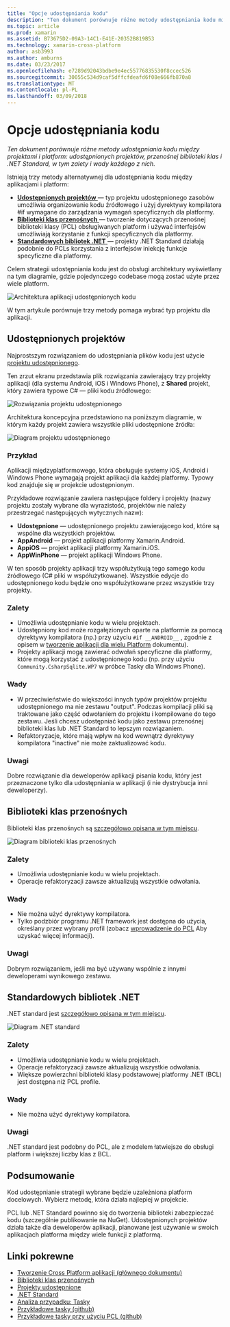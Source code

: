 ```yaml
---
title: "Opcje udostępniania kodu"
description: "Ten dokument porównuje różne metody udostępniania kodu między projektami i platform: udostępnionych projektów, przenośnej biblioteki klas i .NET Standard, w tym zalety i wady każdego z nich."
ms.topic: article
ms.prod: xamarin
ms.assetid: B73675D2-09A3-14C1-E41E-20352B819B53
ms.technology: xamarin-cross-platform
author: asb3993
ms.author: amburns
ms.date: 03/23/2017
ms.openlocfilehash: e7289d92043bdbe9e4ec55776835530f8ccec526
ms.sourcegitcommit: 30055c534d9caf5dffcfdeafd6f08e666fb870a8
ms.translationtype: MT
ms.contentlocale: pl-PL
ms.lasthandoff: 03/09/2018
---
```

# <a name="sharing-code-options"></a>Opcje udostępniania kodu

_Ten dokument porównuje różne metody udostępniania kodu między projektami i platform: udostępnionych projektów, przenośnej biblioteki klas i .NET Standard, w tym zalety i wady każdego z nich._

Istnieją trzy metody alternatywnej dla udostępniania kodu między aplikacjami i platform:

-   [**Udostępnionych projektów** ](#Shared_Projects) — typ projektu udostępnionego zasobów umożliwia organizowanie kodu źródłowego i użyj dyrektywy kompilatora #if wymagane do zarządzania wymagań specyficznych dla platformy.
-   [**Biblioteki klas przenośnych** ](#Portable_Class_Libraries) — tworzenie dotyczących przenośnej biblioteki klasy (PCL) obsługiwanych platform i używać interfejsów umożliwiają korzystanie z funkcji specyficznych dla platformy.
-   [**Standardowych bibliotek .NET** ](#Net_Standard) — projekty .NET Standard działają podobnie do PCLs korzystania z interfejsów iniekcję funkcje specyficzne dla platformy.

Celem strategii udostępniania kodu jest do obsługi architektury wyświetlany na tym diagramie, gdzie pojedynczego codebase mogą zostać użyte przez wiele platform.

 ![](code-sharing-images/conceptualarchitecture.png "Architektura aplikacji udostępnionych kodu")

W tym artykule porównuje trzy metody pomaga wybrać typ projektu dla aplikacji.

<a name="Shared_Projects" />

## <a name="shared-projects"></a>Udostępnionych projektów

Najprostszym rozwiązaniem do udostępniania plików kodu jest użycie [projektu udostępnionego](~/cross-platform/app-fundamentals/shared-projects.md).

Ten zrzut ekranu przedstawia plik rozwiązania zawierający trzy projekty aplikacji (dla systemu Android, iOS i Windows Phone), z **Shared** projekt, który zawiera typowe C# — pliki kodu źródłowego:

 ![](code-sharing-images/sharedsolution.png "Rozwiązania projektu udostępnionego")

Architektura koncepcyjna przedstawiono na poniższym diagramie, w którym każdy projekt zawiera wszystkie pliki udostępnione źródła:

 ![](code-sharing-images/sharedassetproject.png "Diagram projektu udostępnionego")


### <a name="example"></a>Przykład

Aplikacji międzyplatformowego, która obsługuje systemy iOS, Android i Windows Phone wymagają projekt aplikacji dla każdej platformy. Typowy kod znajduje się w projekcie udostępnionym.

Przykładowe rozwiązanie zawiera następujące foldery i projekty (nazwy projektu zostały wybrane dla wyrazistość, projektów nie należy przestrzegać następujących wytycznych nazw):

-   **Udostępnione** — udostępnionego projektu zawierającego kod, które są wspólne dla wszystkich projektów.
-   **AppAndroid** — projekt aplikacji platformy Xamarin.Android.
-   **AppiOS** — projekt aplikacji platformy Xamarin.iOS.
-   **AppWinPhone** — projekt aplikacji Windows Phone.


W ten sposób projekty aplikacji trzy współużytkują tego samego kodu źródłowego (C# pliki w współużytkowane). Wszystkie edycje do udostępnionego kodu będzie ono współużytkowane przez wszystkie trzy projekty.


### <a name="benefits"></a>Zalety

-  Umożliwia udostępnianie kodu w wielu projektach.
-  Udostępniony kod może rozgałęzionych oparte na platformie za pomocą dyrektywy kompilatora (np.) przy użyciu `#if __ANDROID__` , zgodnie z opisem w [tworzenie aplikacji dla wielu Platform](~/cross-platform/app-fundamentals/building-cross-platform-applications/index.md) dokumentu).
-  Projekty aplikacji mogą zawierać odwołań specyficzne dla platformy, które mogą korzystać z udostępnionego kodu (np. przy użyciu `Community.CsharpSqlite.WP7` w próbce Tasky dla Windows Phone).



### <a name="disadvantages"></a>Wady

-  W przeciwieństwie do większości innych typów projektów projektu udostępnionego ma nie zestawu "output". Podczas kompilacji pliki są traktowane jako część odwołaniem do projektu i kompilowane do tego zestawu. Jeśli chcesz udostępniać kodu jako zestawu przenośnej biblioteki klas lub .NET Standard to lepszym rozwiązaniem.
-  Refaktoryzacje, które mają wpływ na kod wewnątrz dyrektywy kompilatora "inactive" nie może zaktualizować kodu.


 <a name="Shared_Remarks" />

### <a name="remarks"></a>Uwagi

Dobre rozwiązanie dla deweloperów aplikacji pisania kodu, który jest przeznaczone tylko dla udostępniania w aplikacji (i nie dystrybucja inni deweloperzy).

 <a name="Portable_Class_Libraries" />


## <a name="portable-class-libraries"></a>Biblioteki klas przenośnych


Biblioteki klas przenośnych są [szczegółowo opisana w tym miejscu](~/cross-platform/app-fundamentals/pcl.md).

 ![](code-sharing-images/portableclasslibrary.png "Diagram biblioteki klas przenośnych")


### <a name="benefits"></a>Zalety

-  Umożliwia udostępnianie kodu w wielu projektach.
-  Operacje refaktoryzacji zawsze aktualizują wszystkie odwołania.


### <a name="disadvantages"></a>Wady

-  Nie można użyć dyrektywy kompilatora.
-  Tylko podzbiór programu .NET framework jest dostępna do użycia, określany przez wybrany profil (zobacz [wprowadzenie do PCL](~/cross-platform/app-fundamentals/pcl.md) Aby uzyskać więcej informacji).


### <a name="remarks"></a>Uwagi

Dobrym rozwiązaniem, jeśli ma być używany wspólnie z innymi deweloperami wynikowego zestawu.



<a name="Net_Standard" />

## <a name="net-standard-libraries"></a>Standardowych bibliotek .NET

.NET standard jest [szczegółowo opisana w tym miejscu](~/cross-platform/app-fundamentals/net-standard.md).

![](code-sharing-images/netstandard.png "Diagram .NET standard")

### <a name="benefits"></a>Zalety

-  Umożliwia udostępnianie kodu w wielu projektach.
-  Operacje refaktoryzacji zawsze aktualizują wszystkie odwołania.
-  Większe powierzchni biblioteki klasy podstawowej platformy .NET (BCL) jest dostępna niż PCL profile.

### <a name="disadvantages"></a>Wady

 -  Nie można użyć dyrektywy kompilatora.

### <a name="remarks"></a>Uwagi

.NET standard jest podobny do PCL, ale z modelem łatwiejsze do obsługi platform i większej liczby klas z BCL.



## <a name="summary"></a>Podsumowanie

Kod udostępnianie strategii wybrane będzie uzależniona platform docelowych. Wybierz metodę, która działa najlepiej w projekcie.

PCL lub .NET Standard powinno się do tworzenia biblioteki zabezpieczać kodu (szczególnie publikowanie na NuGet). Udostępnionych projektów działa także dla deweloperów aplikacji, planowane jest używanie w swoich aplikacjach platforma między wiele funkcji z platformą.


## <a name="related-links"></a>Linki pokrewne

- [Tworzenie Cross Platform aplikacji (głównego dokumentu)](~/cross-platform/app-fundamentals/building-cross-platform-applications/index.md)
- [Biblioteki klas przenośnych](~/cross-platform/app-fundamentals/pcl.md)
- [Projekty udostępnione](~/cross-platform/app-fundamentals/shared-projects.md)
- [.NET Standard](~/cross-platform/app-fundamentals/net-standard.md)
- [Analiza przypadku: Tasky](~/cross-platform/app-fundamentals/building-cross-platform-applications/case-study-tasky.md)
- [Przykładowe tasky (github)](https://github.com/xamarin/mobile-samples/tree/master/Tasky)
- [Przykładowe tasky przy użyciu PCL (github)](https://github.com/xamarin/mobile-samples/tree/master/TaskyPortable)

